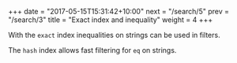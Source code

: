 +++
date = "2017-05-15T15:31:42+10:00"
next = "/search/5"
prev = "/search/3"
title = "Exact index and inequality"
weight = 4
+++

With the `exact` index inequalities on strings can be used in filters.

The `hash` index allows fast filtering for `eq` on strings.
